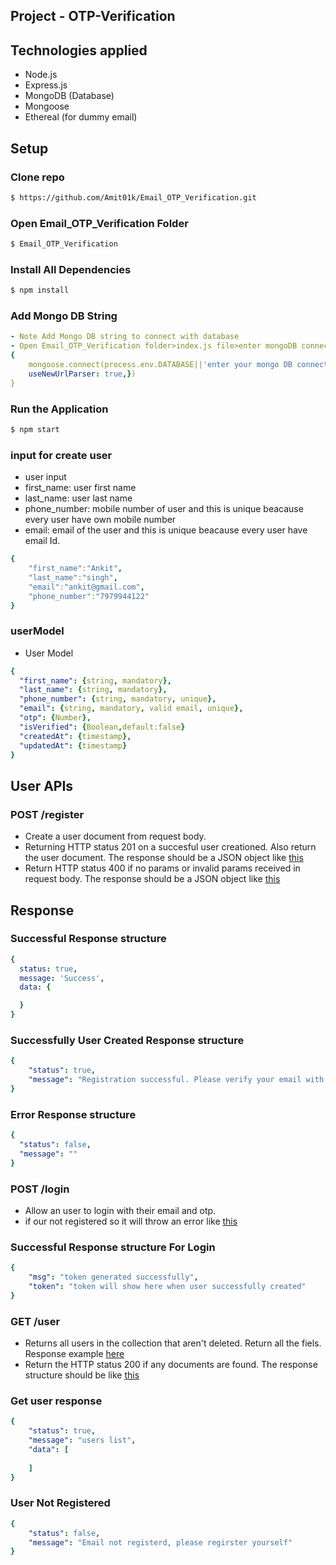 ## Project - OTP-Verification

## Technologies applied 
- Node.js
- Express.js
- MongoDB (Database)
- Mongoose
- Ethereal (for dummy email)

## Setup

### Clone repo
```sh
$ https://github.com/Amit01k/Email_OTP_Verification.git
```

### Open Email_OTP_Verification Folder
```sh
$ Email_OTP_Verification
```
### Install All Dependencies
```sh
$ npm install
```

### Add Mongo DB String 
```yaml
- Note Add Mongo DB string to connect with database
- Open Email_OTP_Verification folder>index.js file>enter mongoDB connection String
{
    mongoose.connect(process.env.DATABASE||'enter your mongo DB connection string', {
    useNewUrlParser: true,})
}
```
### Run the Application
```sh
$ npm start
```
### input for create user
- user input
- first_name: user first name
- last_name: user last name
- phone_number: mobile number of user and this is unique beacause every user have own mobile number
- email: email of the user and this is unique beacause every user have email Id.

```yaml
{
    "first_name":"Ankit",
    "last_name":"singh",
    "email":"ankit@gmail.com",
    "phone_number":"7979944122"
}
```


### userModel
- User Model
```yaml
{ 
  "first_name": {string, mandatory},
  "last_name": {string, mandatory},
  "phone_number": {string, mandatory, unique},
  "email": {string, mandatory, valid email, unique},
  "otp": {Number},
  "isVerified": {Boolean,default:false}
  "createdAt": {timestamp},
  "updatedAt": {timestamp}
}
```
## User APIs 

### POST /register
- Create a user document from request body.
- Returning HTTP status 201 on a succesful user creationed. Also return the user document. The response should be a JSON object like [this](#successfully-user-created-response-structure)
- Return HTTP status 400 if no params or invalid params received in request body. The response should be a JSON object like [this](#error-response-structure)

## Response

### Successful Response structure
```yaml
{
  status: true,
  message: 'Success',
  data: {

  }
}
```

### Successfully User Created Response structure
```yaml
{
    "status": true,
    "message": "Registration successful. Please verify your email with OTP."
}
```
### Error Response structure
```yaml
{
  "status": false,
  "message": ""
}
```

### POST /login
- Allow an user to login with their email and otp.
- if our not registered so it will throw an error like [this](#user-not-registered) 

### Successful Response structure For Login
```yaml
{
    "msg": "token generated successfully",
    "token": "token will show here when user successfully created"
}
```

### GET /user
- Returns all users in the collection that aren't deleted. Return all the fiels. Response example [here](#get-user-response)
- Return the HTTP status 200 if any documents are found. The response structure should be like [this](#successful-response-structure) 

### Get user response
```yaml
{
    "status": true,
    "message": "users list",
    "data": [
        
    ]
}
```

### User Not Registered
```yaml
{
    "status": false,
    "message": "Email not registerd, please regirster yourself"
}
```
